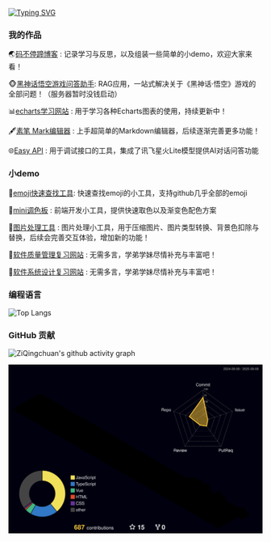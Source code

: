 [![Typing SVG](https://readme-typing-svg.demolab.com?font=Kalam&size=30&duration=7000&pause=1000&color=70A5FD&width=635&lines=欢迎来到我的个人空间！;下面是我的一些小作品，欢迎大家共创！)](https://git.io/typing-svg)

### 我的作品

🌏[码不停蹄博客](https://try-catch.life/) : 记录学习与反思，以及组装一些简单的小demo，欢迎大家来看！

🐵[黑神话悟空游戏问答助手](https://www.blackmonkey-assistant.cn): RAG应用，一站式解决关于《黑神话·悟空》游戏的全部问题！（服务器暂时没钱启动）

📊[echarts学习网站](https://try-catch.life/echarts-demo/) : 用于学习各种Echarts图表的使用，持续更新中！

🖋️[素笔 Mark编辑器](http://marklite.cn/) : 上手超简单的Markdown编辑器，后续逐渐完善更多功能！

🌐[Easy API](https://www.easyapi.top/) : 用于调试接口的工具，集成了讯飞星火Lite模型提供AI对话问答功能

### 小demo

🥰[emoji快速查找工具](https://try-catch.life/emoji-display/): 快速查找emoji的小工具，支持github几乎全部的emoji

🎨[mini调色板](https://try-catch.life/colorful-board/) : 前端开发小工具，提供快速取色以及渐变色配色方案

🧰[图片处理工具](https://try-catch.life/img-tools/) : 图片处理小工具，用于压缩图片、图片类型转换、背景色扣除与替换，后续会完善交互体验，增加新的功能！

📖[软件质量管理复习网站](https://try-catch.life/SQM/) : 无需多言，学弟学妹尽情补充与丰富吧！

📖[软件系统设计复习网站](https://try-catch.life/SSD/) : 无需多言，学弟学妹尽情补充与丰富吧！

### 编程语言
![Top Langs](https://github-readme-stats.vercel.app/api/top-langs/?username=anuraghazra&layout=donut)

### GitHub 贡献

![ZiQingchuan's github activity graph](https://github-readme-activity-graph.vercel.app/graph?username=ziqingchuan&theme=dracula)

![](./profile-3d-contrib/profile-night-rainbow.svg)
